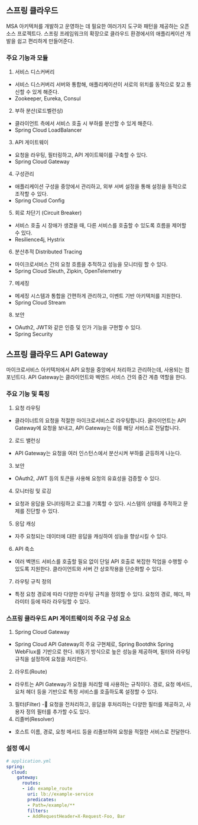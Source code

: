 ## 스프링 클라우드
MSA 아키텍처를 개발하고 운영하는 데 필요한 여러가지 도구와 패턴을 제공하는 오픈 소스 프로젝트다. 
스프링 프레임워크의 확장으로 클라우드 환경에서의 애플리케이션 개발을 쉽고 편리하게 만들어준다. 
### 주요 기능과 모듈
1. 서비스 디스커버리
- 서비스 디스커버리 서버와 통합해, 애플리케이션이 서로의 위치를 동적으로 찾고 통신할 수 있게 해준다. 
- Zookeeper, Eureka, Consul
2. 부하 분산(로드벨런싱)
- 클라이언트 측에서 서비스 호출 시 부하를 분산할 수 있게 해준다.
- Spring Cloud LoadBalancer
3. API 게이트웨이 
- 요청을 라우팅, 필터링하고, API 게이트웨이를 구축할 수 있다. 
- Spring Cloud Gateway
4. 구성관리 
- 애플리케이션 구성을 중앙에서 관리하고, 외부 서버 설정을 통해 설정을 동적으로 조작할 수 있다.
- Spring Cloud Config
5. 회로 차단기 (Circuit Breaker)
- 서비스 호출 시 장애가 생겼을 때, 다른 서비스를 호출할 수 있도록 흐름을 제어할 수 있다. 
- Resilience4j, Hystrix
6. 분산추적 Distributed Tracing
- 마이크로서비스 간의 요청 흐름을 추적하고 성능을 모니터링 할 수 있다. 
- Spring Cloud Sleuth, Zipkin, OpenTelemetry  
7. 메세징
- 메세징 시스템과 통합을 간편하게 관리하고, 이벤트 기반 아키텍처를 지원한다.   
- Spring Cloud Stream  
8. 보안
- OAuth2, JWT와 같은 인증 및 인가 기능을 구현할 수 있다. 
- Spring Security

## 스프링 클라우드 API Gateway
마이크로서비스 아키텍처에서 API 요청을 중앙에서 처리하고 관리하는데, 사용되는 컴포넌트다. API Gateway는 클라이언트와 벡엔드 서비스 간의 중간 계층 역할을 한다. 
### 주요 기능 및 특징 
1. 요청 라우팅
- 클라이너트의 요청을 적절한 마이크로서비스로 라우팅합니다. 클라이언트는 API Gateway에 요청을 보내고, API Gateway는 이를 해당 서비스로 전달합니다. 
2. 로드 밸런싱
- API Gateway는 요청을 여러 인스턴스에서 분산시켜 부하를 균등하게 나눈다. 
3. 보안 
- OAuth2, JWT 등의 토큰을 사용해 요청의 유효성을 검증할 수 있다. 
4. 모니터링 및 로깅 
- 요청과 응답을 모니터링하고 로그를 기록할 수 있다. 시스템의 상태를 추적하고 문제를 진단할 수 있다. 
5. 응답 캐싱 
- 자주 요청되는 데이터에 대한 응답을 캐싱하여 성능을 향상시킬 수 있다. 
6. API 축소 
- 여러 벡앤드 서비스를 호출할 필요 없이 단일 API 호출로 복잡한 작업을 수행할 수 있도록 지원한다. 클라이언트와 서버 간 상호작용을 단순화할 수 있다. 
7. 라우팅 규칙 정의 
- 특정 요청 경로에 따라 다양한 라우팅 규칙을 정의할 수 있다. 요청의 경로, 헤더, 파라미터 등에 따라 라우팅할 수 있다. 
### 스프링 클라우드 API 게이트웨이의 주요 구성 요소 
1. Spring Cloud Gateway
- Spring Cloud API Gateway의 주요 구현체로, Spring Bootdhk Spring WebFlux를 기반으로 한다. 비동기 방식으로 높은 성능을 제공하며, 필터와 라우팅 규칙을 설정하여 요청을 처리한다. 
2. 라우트(Route)
- 라우트는 API Gateway가 요청을 처리할 때 사용하는 규칙이다. 경로, 요청 메서드, 요처 헤더 등을 기반으로 특정 서비스를 호출하도록 설정할 수 있다. 
3. 필터(Filter)
- 요청을 전처리하고, 응답을 후처리하는 다양한 필터를 제공하고, 사용자 정의 필터를 추가할 수도 있다. 
4. 리졸버(Resolver) 
- 호스트 이름, 경로, 요청 메서드 등을 리졸브하여 요청을 적절한 서비스로 전달한다. 
### 설정 예시 
```yaml
# application.yml
spring:
  cloud:
    gateway:
      routes:
      - id: example_route
        uri: lb://example-service
        predicates:
        - Path=/example/**
        filters:
        - AddRequestHeader=X-Request-Foo, Bar
```  
